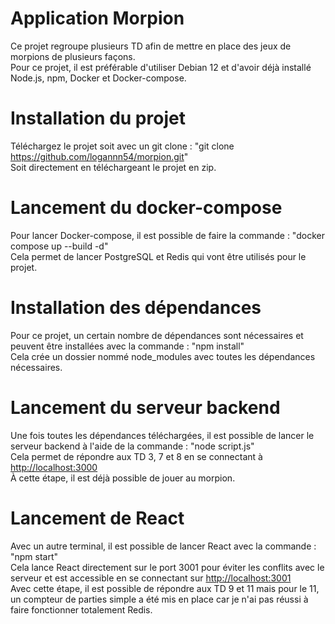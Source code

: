 # Application Morpion

Ce projet regroupe plusieurs TD afin de mettre en place des jeux de morpions de plusieurs façons. \
Pour ce projet, il est préférable d'utiliser Debian 12 et d'avoir déjà installé Node.js, npm, Docker et Docker-compose.

# Installation du projet

Téléchargez le projet soit avec un git clone : "git clone https://github.com/logannn54/morpion.git" \
Soit directement en téléchargeant le projet en zip.

# Lancement du docker-compose

Pour lancer Docker-compose, il est possible de faire la commande : "docker compose up --build -d" \
Cela permet de lancer PostgreSQL et Redis qui vont être utilisés pour le projet.

# Installation des dépendances

Pour ce projet, un certain nombre de dépendances sont nécessaires et peuvent être installées avec la commande : "npm install" \
Cela crée un dossier nommé node_modules avec toutes les dépendances nécessaires.

# Lancement du serveur backend

Une fois toutes les dépendances téléchargées, il est possible de lancer le serveur backend à l'aide de la commande : "node script.js" \
Cela permet de répondre aux TD 3, 7 et 8 en se connectant à [http://localhost:3000](http://localhost:3000) \
À cette étape, il est déjà possible de jouer au morpion.

# Lancement de React
Avec un autre terminal, il est possible de lancer React avec la commande : "npm start" \
Cela lance React directement sur le port 3001 pour éviter les conflits avec le serveur et est accessible en se connectant sur [http://localhost:3001](http://localhost:3001) \
Avec cette étape, il est possible de répondre aux TD 9 et 11 mais pour le 11, un compteur de parties simple a été mis en place car je n'ai pas réussi à faire fonctionner totalement Redis.
